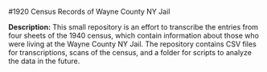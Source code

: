 #1920 Census Records of Wayne County NY Jail

**Description:**
This small repository is an effort to transcribe the entries from four sheets of the 1940 census, which contain information about those who were living at the Wayne County NY Jail. The repository contains CSV files for transcriptions, scans of the census, and a folder for scripts to analyze the data in the future.